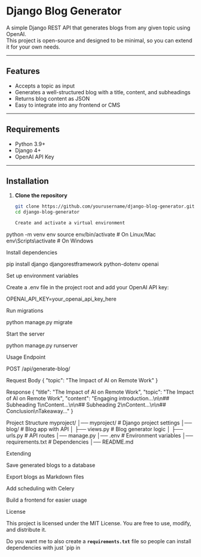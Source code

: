 # Django Blog Generator

A simple Django REST API that generates blogs from any given topic using OpenAI.  
This project is open-source and designed to be minimal, so you can extend it for your own needs.

---

## Features
- Accepts a topic as input
- Generates a well-structured blog with a title, content, and subheadings
- Returns blog content as JSON
- Easy to integrate into any frontend or CMS

---

## Requirements
- Python 3.9+
- Django 4+
- OpenAI API Key

---

## Installation

1. **Clone the repository**
   ```bash
   git clone https://github.com/yourusername/django-blog-generator.git
   cd django-blog-generator

   Create and activate a virtual environment

python -m venv env
source env/bin/activate   # On Linux/Mac
env\Scripts\activate      # On Windows


Install dependencies

pip install django djangorestframework python-dotenv openai


Set up environment variables

Create a .env file in the project root and add your OpenAI API key:

OPENAI_API_KEY=your_openai_api_key_here


Run migrations

python manage.py migrate


Start the server

python manage.py runserver

Usage
Endpoint

POST /api/generate-blog/

Request Body
{
  "topic": "The Impact of AI on Remote Work"
}

Response
{
  "title": "The Impact of AI on Remote Work",
  "topic": "The Impact of AI on Remote Work",
  "content": "Engaging introduction...\n\n## Subheading 1\nContent...\n\n## Subheading 2\nContent...\n\n## Conclusion\nTakeaway..."
}

Project Structure
myproject/
│── myproject/           # Django project settings
│── blog/                # Blog app with API
│   ├── views.py         # Blog generator logic
│   ├── urls.py          # API routes
│── manage.py
│── .env                 # Environment variables
│── requirements.txt     # Dependencies
│── README.md

Extending

Save generated blogs to a database

Export blogs as Markdown files

Add scheduling with Celery

Build a frontend for easier usage

License

This project is licensed under the MIT License.
You are free to use, modify, and distribute it.


Do you want me to also create a **`requirements.txt`** file so people can install dependencies with just `pip in
